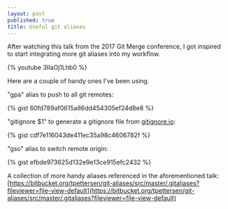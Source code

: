 ```yaml
---
layout: post
published: true
title: Useful git aliases
---
```

After watching this talk from the 2017 Git Merge conference, I got inspired to start integrating more git aliases into my workflow. 

{% youtube 3IIaOj1Lhb0 %}

Here are a couple of handy ones I've been using.

"gpa" alias to push to all git remotes:

{% gist 60fd789af0615a86dd454305ef24d8e8 %}


"gitignore $1" to generate a gitignore file from [gitignore.io](https://www.gitignore.io):

{% gist cdf7e116043de411ec35a98c4606782f %}


"gso" alias to switch remote origin:

{% gist efbde973625d132e9e13ce915efc2432 %}


A collection of more handy aliases referenced in the aforementioned talk: [https://bitbucket.org/tpettersen/git-aliases/src/master/.gitaliases?fileviewer=file-view-default](https://bitbucket.org/tpettersen/git-aliases/src/master/.gitaliases?fileviewer=file-view-default)
